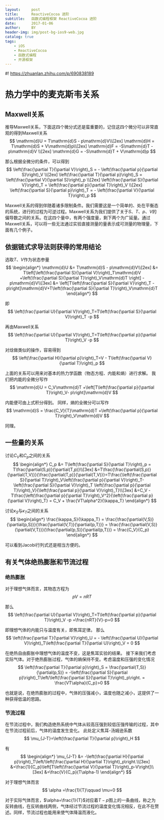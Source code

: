 ```yaml
---
layout:     post
title:      ReactiveCocoa 进阶
subtitle:   函数式编程框架 ReactiveCocoa 进阶
date:       2017-01-06
author:     BY
header-img: img/post-bg-ios9-web.jpg
catalog: true
tags:
    - iOS
    - ReactiveCocoa
    - 函数式编程
    - 开源框架
---
```


<head>
    <script src="https://cdn.mathjax.org/mathjax/latest/MathJax.js?config=TeX-AMS-MML_HTMLorMML" type="text/javascript"></script>
    <script type="text/x-mathjax-config">
        MathJax.Hub.Config({
            tex2jax: {
            skipTags: ['script', 'noscript', 'style', 'textarea', 'pre'],
            inlineMath: [['$','$']]
            }
        });
    </script>
</head>

#! https://zhuanlan.zhihu.com/p/690838189
# 热力学中的麦克斯韦关系

## Maxwell关系

推导Maxwell关系，下面这四个微分式还是蛮重要的，记住这四个微分可以非常直观的得到Maxwell关系
$$
\mathrm{d}U = T\mathrm{d}S - p\mathrm{d}V\\[2ex] 
\mathrm{d}H = T\mathrm{d}S + V\mathrm{d}p\\[2ex]
\mathrm{d}F = -S\mathrm{d}T - p\mathrm{d}V \\[2ex]
\mathrm{d}G = -S\mathrm{d}T + V\mathrm{d}p
$$

那么根据全微分的条件，可以得到
$$
\left(\frac{\partial T}{\partial V}\right)_S = - \left(\frac{\partial p}{\partial S}\right)_V \\[2ex]
\left(\frac{\partial T}{\partial p}\right)_S =  \left(\frac{\partial V}{\partial S}\right)_p \\[2ex]
\left(\frac{\partial S}{\partial V}\right)_T =  \left(\frac{\partial p}{\partial T}\right)_V \\[2ex]
\left(\frac{\partial S}{\partial p}\right)_T = - \left(\frac{\partial V}{\partial T}\right)_p
$$

Maxwell关系的得到伴随着诸多限制条件。我们需要这是一个简单的、处在平衡态的系统，进行的过程为可逆过程。Maxwell关系为我们提供了关于$S、T、p、V$的偏导数之间的关系。在这四个量中，有两个强度量，剩下两个为广延量。通过Maxwell关系，可以将一些无法通过实验直接测量的量表示成可测量的物理量，下面有几个例子。

## 依据链式求导法则获得的常用结论

选取$T、V$作为状态参量
$$
\begin{align*}
    \mathrm{d}U &= T\mathrm{d}S - p\mathrm{d}V\\[2ex]
    &= T\left[\left(\frac{\partial S}{\partial V}\right)_T\mathrm{d}V +\left(\frac{\partial S}{\partial T}\right)_V\mathrm{d}T \right] -p\mathrm{d}V\\[3ex]
    &= \left[T\left(\frac{\partial S}{\partial V}\right)_T -p\right]\mathrm{d}V+T\left(\frac{\partial S}{\partial T}\right)_V\mathrm{d}T 
\end{align*}
$$

即
$$
\left(\frac{\partial U}{\partial V}\right)_T=T\left(\frac{\partial S}{\partial V}\right)_T -p
$$

再由Maxwell关系
$$
\left(\frac{\partial U}{\partial V}\right)_T=T\left(\frac{\partial p}{\partial T}\right)_V -p
$$

对焓做类似的操作，容易得到
$$
\left(\frac{\partial H}{\partial p}\right)_T=V - T\left(\frac{\partial V}{\partial T}\right)_p
$$

上面的关系可以用来对基本的热力学函数（物态方程、内能和熵）进行求解。
我们把内能的全微分写作
$$
\mathrm{d}U = C_V\mathrm{d}T +\left[T\left(\frac{\partial p}{\partial T}\right)_V- p\right]\mathrm{d}V
$$

内能便可由上式积分得到。
同样，熵的全微分可以写作
$$
\mathrm{d}S = \frac{C_V}{T}\mathrm{d}T +\left(\frac{\partial p}{\partial T}\right)_V\mathrm{d}V
$$

同理。

## 一些量的关系

讨论$C_V$和$C_p$之间的关系
$$
\begin{align*}
    C_p &= T\left(\frac{\partial S}{\partial T}\right)_p = T\frac{\partial(S,p)}{\partial(T,p)}\\[3ex]
    &=T\frac{\frac{\partial(S,p)}{\partial(T,V)}}{\frac{\partial(T,p)}{\partial(T,V)}}=T\frac{\left(\frac{\partial S}{\partial T}\right)_V\left(\frac{\partial p}{\partial V}\right)_T-\left(\frac{\partial S}{\partial V}\right)_T \left(\frac{\partial p}{\partial T}\right)_V}{\left(\frac{\partial p}{\partial V}\right)_T}\\[3ex]
    &=C_V - T\frac{\left(\frac{\partial p}{\partial T}\right)_V^2}{\left(\frac{\partial p}{\partial V}\right)_T} = C_V + \frac{VT\alpha^2}{\kappa_T}
\end{align*}
$$

讨论$\kappa_S$与$\kappa_T$之间的关系
$$
\begin{align*}
    \frac{\kappa_S}{\kappa_T} = \frac{\frac{\partial(V,S)}{\partial(p,S)}}{\frac{\partial(V,T)}{\partial(p,T)}} = \frac{\frac{\partial(V,S)}{\partial(V,T)}}{\frac{\partial(p,S)}{\partial(p,T)}} = \frac{C_V}{C_p}
\end{align*}
$$

可以看到Jacobi行列式还是相当方便的。

## 有关气体绝热膨胀和节流过程

### 绝热膨胀

对于理想气体而言，其物态方程为
$$
pV=nRT
$$

那么
$$
\left(\frac{\partial U}{\partial V}\right)_T=T\left(\frac{\partial p}{\partial T}\right)_V -p =\frac{nRT}{V}-p=0
$$

即理想气体的内能只与温度有关，即焦耳定律。
那么
$$
\left(\frac{\partial T}{\partial V}\right)_U = - \left(\frac{\partial U}{\partial V}\right)_T\left(\frac{\partial T}{\partial U}\right)_V = 0
$$

在绝热自由膨胀中理想气体的温度不变，这是焦耳实验的结果。
接下来我们考虑实际气体。对于绝热膨胀过程，气体的熵保持不变。考虑温度和压强的变化情况
$$
\left(\frac{\partial T}{\partial p}\right)_S = \frac{\partial(T,S)}{\partial(p,S)} = -\left(\frac{\partial S}{\partial p}\right)_T\left/\left(\frac{\partial S}{\partial T}\right)_p\right. = \frac{VT\alpha}{C_p}>0
$$

也就是说，在绝热膨胀的过程中，气体的压强减小，温度也随之减小，这提供了一种获得低温的思路。

### 节流过程

在节流过程中，我们构造绝热系统中气体从较高压强到较低压强传输的过程，其中在节流过程前后，气体的温度发生变化。
此处定义焦耳-汤姆逊系数
$$
\mu_{J-T}=\left(\frac{\partial T}{\partial p}\right)_H
$$

有
$$
\begin{align*}
    \mu_{J-T} &= -\left(\frac{\partial H}{\partial p}\right)_T\left/\left(\frac{\partial H}{\partial T}\right)_p\right.\\[3ex]
    &=\frac{1}{C_p}\left[T\left(\frac{\partial V}{\partial T}\right)_p-V\right]\\[3ex]
    &=\frac{V}{C_p}(T\alpha-1)
\end{align*}
$$

对于理想气体而言
$$
\alpha =\frac{1}{T}\qquad \mu=0
$$

对于实际气体而言，$\alpha=\frac{1}{T}$对应着$T-p$图上的一条曲线，称之为反转曲线，在反转曲线两侧，气体经过节流过程的温度变化情况相反，在此不在赘述。同样，节流过程也能用来使气体降温而液化。
